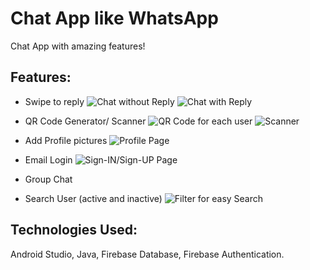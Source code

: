# Chat App like WhatsApp
Chat App with amazing features!

## Features:
 - Swipe to reply
 ![Chat without Reply](https://github.com/Meliodas98765/Chat-App-like-WhatsApp/blob/main/Screenshot_%20(4).jpg)
 ![Chat with Reply](https://github.com/Meliodas98765/Chat-App-like-WhatsApp/blob/main/Screenshot_%20(5).jpg)

 - QR Code Generator/ Scanner
![QR Code for each user](https://github.com/Meliodas98765/Chat-App-like-WhatsApp/blob/main/Screenshot_%20(2).jpg)
 ![Scanner](https://github.com/Meliodas98765/Chat-App-like-WhatsApp/blob/main/Screenshot_%20(1).jpg)

 - Add Profile pictures
 ![Profile Page](https://github.com/Meliodas98765/Chat-App-like-WhatsApp/blob/main/Screenshot_%20(6).jpg)
 
 - Email Login
 ![Sign-IN/Sign-UP Page](https://github.com/Meliodas98765/Chat-App-like-WhatsApp/blob/main/Screenshot_%20(7).jpg)
 
 - Group Chat
![]()

 - Search User (active and inactive)
![Filter for easy Search](https://github.com/Meliodas98765/Chat-App-like-WhatsApp/blob/main/Screenshot_%20(3).jpg)

## Technologies Used: 
Android Studio, Java, Firebase Database, Firebase Authentication. 
